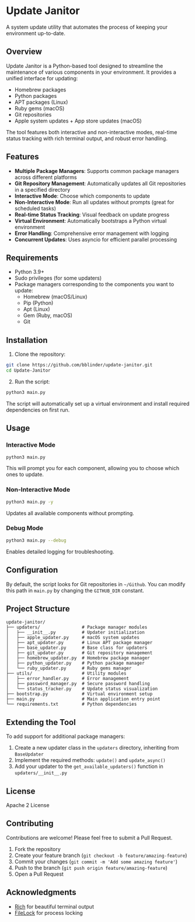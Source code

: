 # Update Janitor
A system update utility that automates the process of keeping your environment up-to-date.


## Overview

Update Janitor is a Python-based tool designed to streamline the maintenance of various components in your environment. It provides a unified interface for updating:

- Homebrew packages
- Python packages
- APT packages (Linux)
- Ruby gems (macOS)
- Git repositories
- Apple system updates + App store updates (macOS)

The tool features both interactive and non-interactive modes, real-time status tracking with rich terminal output, and robust error handling.

## Features

- **Multiple Package Managers**: Supports common package managers across different platforms
- **Git Repository Management**: Automatically updates all Git repositories in a specified directory
- **Interactive Mode**: Choose which components to update
- **Non-Interactive Mode**: Run all updates without prompts (great for scheduled tasks)
- **Real-time Status Tracking**: Visual feedback on update progress
- **Virtual Environment**: Automatically bootstraps a Python virtual environment
- **Error Handling**: Comprehensive error management with logging
- **Concurrent Updates**: Uses asyncio for efficient parallel processing


## Requirements

- Python 3.9+
- Sudo privileges (for some updaters)
- Package managers corresponding to the components you want to update:
    - Homebrew (macOS/Linux)
    - Pip (Python)
    - Apt (Linux)
    - Gem (Ruby, macOS)
    - Git


## Installation

1. Clone the repository:

```bash
git clone https://github.com/bblinder/update-janitor.git
cd Update-Janitor
```

2. Run the script:

```bash
python3 main.py
```


The script will automatically set up a virtual environment and install required dependencies on first run.

## Usage

### Interactive Mode

```bash
python3 main.py
```

This will prompt you for each component, allowing you to choose which ones to update.

### Non-Interactive Mode

```bash
python3 main.py -y
```

Updates all available components without prompting.

### Debug Mode

```bash
python3 main.py --debug
```

Enables detailed logging for troubleshooting.

## Configuration

By default, the script looks for Git repositories in `~/Github`. You can modify this path in `main.py` by changing the `GITHUB_DIR` constant.

## Project Structure

```
update-janitor/
├── updaters/                # Package manager modules
│   ├── __init__.py          # Updater initialization
│   ├── apple_updater.py     # macOS system updates
│   ├── apt_updater.py       # Linux APT package manager
│   ├── base_updater.py      # Base class for updaters
│   ├── git_updater.py       # Git repository management
│   ├── homebrew_updater.py  # Homebrew package manager
│   ├── python_updater.py    # Python package manager
│   └── ruby_updater.py      # Ruby gems manager
├── utils/                   # Utility modules
│   ├── error_handler.py     # Error management
│   ├── password_manager.py  # Secure password handling
│   └── status_tracker.py    # Update status visualization
├── bootstrap.py             # Virtual environment setup
├── main.py                  # Main application entry point
└── requirements.txt         # Python dependencies
```


## Extending the Tool

To add support for additional package managers:

1. Create a new updater class in the `updaters` directory, inheriting from `BaseUpdater`
2. Implement the required methods: `update()` and `update_async()`
3. Add your updater to the `get_available_updaters()` function in `updaters/__init__.py`

## License

Apache 2 License

## Contributing

Contributions are welcome! Please feel free to submit a Pull Request.

1. Fork the repository
2. Create your feature branch (`git checkout -b feature/amazing-feature`)
3. Commit your changes (`git commit -m 'Add some amazing feature'`)
4. Push to the branch (`git push origin feature/amazing-feature`)
5. Open a Pull Request

## Acknowledgments

- [Rich](https://github.com/Textualize/rich) for beautiful terminal output
- [FileLock](https://github.com/tox-dev/py-filelock) for process locking
